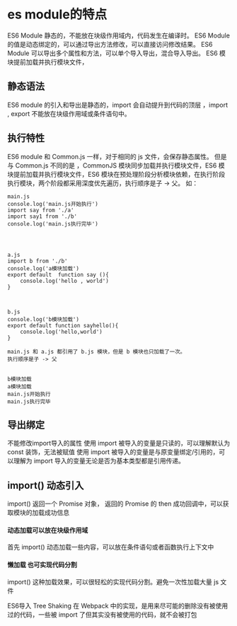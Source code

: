 # es module的特点

ES6 Module 静态的，不能放在块级作用域内，代码发生在编译时。
ES6 Module 的值是动态绑定的，可以通过导出方法修改，可以直接访问修改结果。
ES6 Module 可以导出多个属性和方法，可以单个导入导出，混合导入导出。
ES6 模块提前加载并执行模块文件，

## 静态语法
ES6 module 的引入和导出是静态的，import 会自动提升到代码的顶层 ，import , export 不能放在块级作用域或条件语句中。


## 执行特性
ES6 module 和 Common.js 一样，对于相同的 js 文件，会保存静态属性。
但是与 Common.js 不同的是 ，CommonJS  模块同步加载并执行模块文件，ES6 模块提前加载并执行模块文件，ES6 模块在预处理阶段分析模块依赖，在执行阶段执行模块，两个阶段都采用深度优先遍历，执行顺序是子 -> 父。
如：
```
main.js
console.log('main.js开始执行')
import say from './a'
import say1 from './b'
console.log('main.js执行完毕')




a.js
import b from './b'
console.log('a模块加载')
export default  function say (){
    console.log('hello , world')
}



b.js
console.log('b模块加载')
export default function sayhello(){
    console.log('hello,world')
}

main.js 和 a.js 都引用了 b.js 模块，但是 b 模块也只加载了一次。
执行顺序是子 -> 父


b模块加载
a模块加载
main.js开始执行
main.js执行完毕

```



## 导出绑定

不能修改import导入的属性
使用 import 被导入的变量是只读的，可以理解默认为 const 装饰，无法被赋值
使用 import 被导入的变量是与原变量绑定/引用的，可以理解为 import 导入的变量无论是否为基本类型都是引用传递。

## import() 动态引入
import() 返回一个 Promise 对象， 返回的 Promise 的 then 成功回调中，可以获取模块的加载成功信息
#### 动态加载可以放在块级作用域
首先 import() 动态加载一些内容，可以放在条件语句或者函数执行上下文中
#### 懒加载  也可实现代码分割
import() 这种加载效果，可以很轻松的实现代码分割。避免一次性加载大量 js 文件


ES6导入 
Tree Shaking 在 Webpack 中的实现，是用来尽可能的删除没有被使用过的代码，一些被 import 了但其实没有被使用的代码，就不会被打包


